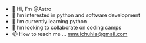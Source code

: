 - 👋 Hi, I’m @Astro
- 👀 I’m interested in python and software development
- 🌱 I’m currently learning python
- 💞️ I’m looking to collaborate on coding camps
- 📫 How to reach me ...
mmuichuhia@gmail.com
<!---
Astro-cmd/Astro-cmd is a ✨ special ✨ repository because its `README.md` (this file) appears on your GitHub profile.
You can click the Preview link to take a look at your changes.
--->
